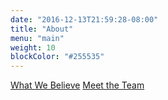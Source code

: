 ```yaml
---
date: "2016-12-13T21:59:28-08:00"
title: "About"
menu: "main"
weight: 10
blockColor: "#255535"
---
```


<div class="pageButtons">
  <a href="#">What We Believe</a>
  <a href="#">Meet the Team</a>
</div>


